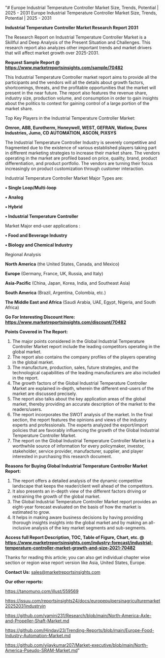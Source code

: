 "# Europe Industrial Temperature Controller Market Size, Trends, Potential | 2025 - 2031
Europe Industrial Temperature Controller Market Size, Trends, Potential | 2025 - 2031

<strong>Industrial Temperature Controller Market Research Report 2031</strong>

The Research Report on Industrial Temperature Controller Market is a Skillful and Deep Analysis of the Present Situation and Challenges. This research report also analyzes other important trends and market drivers that will affect market growth over 2025-2031.

<strong>Request Sample Report @ <a href=https://www.marketreportsinsights.com/sample/70482>https://www.marketreportsinsights.com/sample/70482</a></strong>

This Industrial Temperature Controller market report aims to provide all the participants and the vendors will all the details about growth factors, shortcomings, threats, and the profitable opportunities that the market will present in the near future. The report also features the revenue share, industry size, production volume, and consumption in order to gain insights about the politics to contest for gaining control of a large portion of the market share.

Top Key Players in the Industrial Temperature Controller Market:

<strong>Omron, ABB, Eurotherm, Honeywell, WEST, GEFRAN, Watlow, Durex Industries, Jumo, CD AUTOMATION, ASCON, PIXSYS</strong>

The Industrial Temperature Controller Industry is severely competitive and fragmented due to the existence of various established players taking part in different marketing strategies to increase their market share. The vendors operating in the market are profiled based on price, quality, brand, product differentiation, and product portfolio. The vendors are turning their focus increasingly on product customization through customer interaction.

Industrial Temperature Controller Market Major Types are:

<strong>• Single Loop/Multi-loop

• Analog

• Hybrid

• Industrial Temperature Controller</strong>

Market Major end-user applications :

<strong>• Food and Beverage Industry

• Biology and Chemical Industry</strong>

Regional Analysis

</u><strong><b>North America</b></strong> (the United States, Canada, and Mexico)

<strong><b>Europe </b></strong>(Germany, France, UK, Russia, and Italy)

<strong><b>Asia-Pacific</b></strong> (China, Japan, Korea, India, and Southeast Asia)

<strong><b>South America</b></strong> (Brazil, Argentina, Colombia, etc.)

<strong><b>The Middle East and Africa</b></strong> (Saudi Arabia, UAE, Egypt, Nigeria, and South Africa)

<strong>Go For Interesting Discount Here: <a href=https://www.marketreportsinsights.com/discount/70482>https://www.marketreportsinsights.com/discount/70482</a></strong>

<strong>Points Covered in The Report:</strong>
<ol>
  <li>The major points considered in the Global Industrial Temperature Controller Market report include the leading competitors operating in the global market.</li>
  <li>The report also contains the company profiles of the players operating in the global market.</li>
  <li>The manufacture, production, sales, future strategies, and the technological capabilities of the leading manufacturers are also included in the report.</li>
  <li>The growth factors of the Global Industrial Temperature Controller Market are explained in-depth, wherein the different end-users of the market are discussed precisely.</li>
  <li>The report also talks about the key application areas of the global market, thereby providing an accurate description of the market to the readers/users.</li>
  <li>The report incorporates the SWOT analysis of the market. In the final section, the report features the opinions and views of the industry experts and professionals. The experts analyzed the export/import policies that are favorably influencing the growth of the Global Industrial Temperature Controller Market.</li>
  <li>The report on the Global Industrial Temperature Controller Market is a worthwhile source of information for every policymaker, investor, stakeholder, service provider, manufacturer, supplier, and player interested in purchasing this research document.</li>
</ol>
<strong>Reasons for Buying Global Industrial Temperature Controller Market Report:</strong>

<ol>
  <li>The report offers a detailed analysis of the dynamic competitive landscape that keeps the reader/client well ahead of the competitors.</li>
  <li>It also presents an in-depth view of the different factors driving or restraining the growth of the global market.</li>
  <li>The Global Industrial Temperature Controller Market report provides an eight-year forecast evaluated on the basis of how the market is estimated to grow.</li>
  <li>It helps in making aware business decisions by having providing thorough insights insights into the global market and by making an all-inclusive analysis of the key market segments and sub-segments.</li>
</ol>
<strong>Access full Report Description, TOC, Table of Figure, Chart, etc. @ <a href=https://www.marketreportsinsights.com/industry-forecast/industrial-temperature-controller-market-growth-and-size-2021-70482>https://www.marketreportsinsights.com/industry-forecast/industrial-temperature-controller-market-growth-and-size-2021-70482</a></strong>


Thanks for reading this article; you can also get individual chapter wise section or region wise report version like Asia, United States, Europe.

<strong>Contact Us:</strong>
sales@marketreportsinsights.com

<strong>Our other reports:</strong>

<a href=https://tanomuno.com/illust/559569>https://tanomuno.com/illust/559569</a>

<a href=https://issuu.com/reportsinsights24/docs/europepulpersinagriculturemarket20252031industryin>https://issuu.com/reportsinsights24/docs/europepulpersinagriculturemarket20252031industryin</a>

<a href=https://github.com/yamini231/Research/blob/main/North-America-Axle-and-Propeller-Shaft-Market.md>https://github.com/yamini231/Research/blob/main/North-America-Axle-and-Propeller-Shaft-Market.md</a>

<a href=https://github.com/Hindavi23/Trending-Reports/blob/main/Europe-Food-Industry-Automation-Market.md>https://github.com/Hindavi23/Trending-Reports/blob/main/Europe-Food-Industry-Automation-Market.md</a>

<a href=https://github.com/vijaykumar207/Market-executive/blob/main/North-America-Pseudo-SRAM-Market.md>https://github.com/vijaykumar207/Market-executive/blob/main/North-America-Pseudo-SRAM-Market.md</a>"
